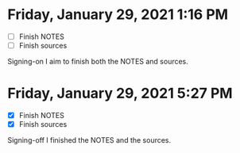 # Friday, January 29, 2021 1:16 PM
- [ ] Finish NOTES
- [ ] Finish sources

Signing-on I aim to finish both the NOTES and sources.

# Friday, January 29, 2021 5:27 PM
- [X] Finish NOTES
- [X] Finish sources

Signing-off I finished the NOTES and the sources.